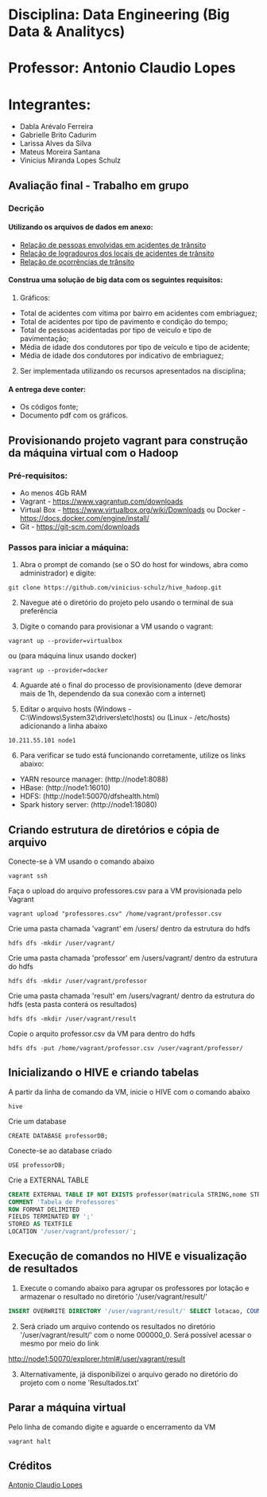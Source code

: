 # Disciplina: Data Engineering (Big Data & Analitycs)
# Professor: Antonio Claudio Lopes 
# Integrantes:
* Dabla Arévalo Ferreira
* Gabrielle Brito Cadurim
* Larissa Alves da Silva
* Mateus Moreira Santana
* Vinicius Miranda Lopes Schulz

## Avaliação final - Trabalho em grupo
### Decrição
#### Utilizando os arquivos de dados em anexo:

- [Relação de pessoas envolvidas em acidentes de trânsito](https://ckan.pbh.gov.br/dataset/b127c1d8-9e1b-4820-884a-8bd8129ba5e3/resource/903286ca-b77f-44ad-aa6a-958aa018c33f/download/si_env-2019.csv)
- [Relação de logradouros dos locais de acidentes de trânsito](https://ckan.pbh.gov.br/dataset/a07412b3-8371-402a-8ca6-68a518bf2403/resource/ad490dd1-7af5-4868-b35f-9471f15be744/download/si-log-2019.csv)
- [Relação de ocorrências de trânsito](https://ckan.pbh.gov.br/dataset/6511cb66-3635-4560-95cc-d0c39aafb547/resource/ab6db535-b706-4e7b-9fdc-3bc1e823401e/download/si-bol-2019.csv)

#### Construa uma solução de big data com os seguintes requisitos:

1) Gráficos:
- Total de acidentes com vítima por bairro em acidentes com embriaguez;
- Total de acidentes por tipo de pavimento e condição do tempo;
- Total de pessoas acidentadas por tipo de veiculo e tipo de pavimentação;
- Média de idade dos condutores por tipo de veículo e tipo de acidente;
- Média de idade dos condutores por indicativo de embriaguez;

2) Ser implementada utilizando os recursos apresentados na disciplina;

#### A entrega deve conter:
- Os códigos fonte;
- Documento pdf com os gráficos.

## Provisionando projeto vagrant para construção da máquina virtual com o Hadoop

### Pré-requisitos:

- Ao menos 4Gb RAM
- Vagrant - https://www.vagrantup.com/downloads 
- Virtual Box - https://www.virtualbox.org/wiki/Downloads ou Docker - https://docs.docker.com/engine/install/
- Git - https://git-scm.com/downloads

### Passos para iniciar a máquina:

1) Abra o prompt de comando (se o SO do host for windows, abra como administrador) e digite: 

`git clone https://github.com/vinicius-schulz/hive_hadoop.git`

2) Navegue até o diretório do projeto pelo usando o terminal de sua preferência

3) Digite o comando para provisionar a VM usando o vagrant: 

`vagrant up --provider=virtualbox`

ou (para máquina linux usando docker)

`vagrant up --provider=docker` 

4) Aguarde até o final do processo de provisionamento (deve demorar mais de 1h, dependendo da sua conexão com a internet)

5) Editar o arquivo hosts (Windows - C:\Windows\System32\drivers\etc\hosts) ou (Linux - /etc/hosts) adicionando a linha abaixo

`10.211.55.101 node1`

6) Para verificar se tudo está funcionando corretamente, utilize os links abaixo:

- YARN resource manager: (http://node1:8088)
- HBase: (http://node1:16010)
- HDFS: (http://node1:50070/dfshealth.html)
- Spark history server: (http://node1:18080)

## Criando estrutura de diretórios e cópia de arquivo

Conecte-se à VM usando o comando abaixo

`vagrant ssh`

Faça o upload do arquivo professores.csv para a VM provisionada pelo Vagrant

`vagrant upload "professores.csv" /home/vagrant/professor.csv`

Crie uma pasta chamada 'vagrant' em /users/ dentro da estrutura do hdfs

`hdfs dfs -mkdir /user/vagrant/`

Crie uma pasta chamada 'professor' em /users/vagrant/ dentro da estrutura do hdfs

`hdfs dfs -mkdir /user/vagrant/professor`

Crie uma pasta chamada 'result' em /users/vagrant/ dentro da estrutura do hdfs (esta pasta conterá os resultados)

`hdfs dfs -mkdir /user/vagrant/result`

Copie o arquito professor.csv da VM para dentro do hdfs

`hdfs dfs -put /home/vagrant/professor.csv /user/vagrant/professor/`

## Inicializando o HIVE e criando tabelas

A partir da linha de comando da VM, inicie o HIVE com o comando abaixo

`hive`

Crie um database

`CREATE DATABASE professorDB;`

Conecte-se ao database criado

`USE professorDB;`

Crie a EXTERNAL TABLE 

```sql
CREATE EXTERNAL TABLE IF NOT EXISTS professor(matricula STRING,nome STRING,turno STRING,carga_horaria STRING,lotacao STRING,atividade STRING)
COMMENT 'Tabela de Professores'
ROW FORMAT DELIMITED
FIELDS TERMINATED BY ';'
STORED AS TEXTFILE
LOCATION '/user/vagrant/professor/';
```

## Execução de comandos no HIVE e visualização de resultados

1) Execute o comando abaixo para agrupar os professores por lotação e armazenar o resultado no diretório '/user/vagrant/result/'

```sql
INSERT OVERWRITE DIRECTORY '/user/vagrant/result/' SELECT lotacao, COUNT(*) FROM professor GROUP BY lotacao;
```

2) Será criado um arquivo contendo os resultados no diretório '/user/vagrant/result/' com o nome 000000_0. Será possível acessar o mesmo por meio do link 

[http://node1:50070/explorer.html#/user/vagrant/result](http://node1:50070/explorer.html#/user/vagrant/result)

3) Alternativamente, já disponibilizei o arquivo gerado no diretório do projeto com o nome 'Resultados.txt'

## Parar a máquina virtual

Pelo linha de comando digite e aguarde o encerramento da VM

`vagrant halt`

## Créditos
[Antonio Claudio Lopes](https://github.com/aclaraujo/vagrant-hadoop-hive-spark)